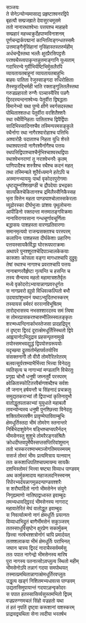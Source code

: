 सञ्जयः  
ते सेनेऽन्योन्यमासाद्य प्रहृष्टाश्वनरद्विपे  
बृहत्यौ सम्प्रजह्राते देवासुरचमूसमे  
ततो नानारथाश्वेभाः पत्तयश्च माहाहवे  
सम्प्रहारं महच्चक्रुर्देहपाप्मविनाशनम्  
पूर्णचन्द्रार्कपद्मानां कान्तित्विड्गन्धतस्समैः  
उत्तमाङ्गैर्नृसिंहानां नृसिंहास्तस्तरुर्महीम्  
अर्धचन्द्रैस्तथा भल्लैः क्षुरप्रैरसिपट्टसैः  
परश्वथैस्त्वपाकृन्तन्नुत्तमाङ्गानि युध्यताम्  
गदाभिरन्ये गुर्वीभिर्यष्टिभिर्मुसलैरपि  
व्यायतायतबाहूनां व्यायतायतबाहुभिः  
बाहवः पातिता रेजुस्साङ्गदा रुधिरोक्षिताः  
तैस्स्फुरद्भिर्मही भाति रक्ताङ्गुलितलैस्तथा  
गरुडप्रहारतो रुग्णैः पञ्चास्यैरिव पन्नगैः  
द्विरदस्यन्दनाश्वेभ्यः पेतुर्वीरा द्विषद्धताः  
विमानेभ्यो यथा पुण्ये क्षीणे स्वर्गसदस्तथा  
पोथिताश्शतधा पेतुर्वीरा वरशितैश्शरैः  
रथा रथैर्विनिहताः पातिताश्च द्विपैर्द्विपाः  
सादिभिस्सादिनश्चैव तस्मिन्परमसङ्कुले  
रथैर्नागा रथा नागैरश्वारोहाश्च पत्तिभिः  
अश्वारोहैः पदाताश्च निहता युधि शेरते  
रथाश्वपत्तयो नागैरश्वैर्नागैश्च पत्तयः  
रथपत्तिद्विपाश्चाश्चैर्नृभिश्चाश्वरथद्विपाः  
रथाश्वेभनराणां तु नराश्वेभनरैः कृतम्  
पाणिपादैश्च शस्त्रैश्च रथैश्च कदनं महत्  
तथा तस्मिन्बले शूरैर्वध्यमाने हतेऽपि च  
अस्मानभ्याययुः पार्था वृकोदरपुरोगमाः  
धृष्टद्युम्नश्शिखण्डी च द्रौपदेयाः प्रभद्रकाः  
सात्यकिश्चेकितानश्च द्रमिलैस्सैनिकैस्सह  
भृता वित्तेन महता पाण्ड्याश्चोलास्सकेरलाः  
व्यूढोरस्का दीर्घभुजाः प्रांशवः पृथुलोचनाः  
आपीडिनो रक्तदन्ता मत्तमातङ्गविक्रमाः  
नानाविरागवसाना गन्धचूर्णावचूर्णिताः  
बद्धासयः पाशहस्ता वारणप्रतिवारणाः  
समानमृत्यवो राजन्प्रसक्ताश्च परस्परम्  
कलापिनः पाशहस्ता दीर्घकेशाः प्रहारिणः  
पत्तयस्सायकैर्विद्धा घोररूपपराक्रमाः  
अथापरे पुनश्शूराश्चेदिपाञ्चालकेकयाः  
कारूशाः कोसला वङ्गा मागधाश्चापि दुद्रुवुः  
तेषां रथाश्च नागाश्च प्रवराश्चापि पत्तयः  
नानाबाणरवैर्हृष्टा नृत्यन्ति च हसन्ति च  
तस्य सैन्यस्य महतो महामात्रशतैर्वृतः  
मध्ये वृकोदरोऽभ्यायान्नागप्रवरधूर्गतः  
स नागप्रवरो ह्युग्रो विधिवत्कल्पितो बभौ  
उदयाग्रांशुभवनं यथाऽभ्युदितभास्करम्  
तस्यायसं वर्मवरं वररत्नविभूषितम्  
तारोद्भासस्य नभसश्शारदस्य समं त्विषा  
स तोमरप्रासकरश्चारुमौलिस्स्वलङ्कृतः  
शरन्मध्यन्दिनार्काभस्तेजसा प्रादहद्रिपून्  
तं दृष्ट्वा द्विरदं दूरात्क्षेमधूर्तिस्स्थितो द्विपे  
आह्वयानोऽभिदुद्राव प्रहसन्पृतनामुखे  
तयोस्समभवद्युद्धं द्विपयोरुग्ररूपयोः  
यदृच्छया द्रुतवतोर्महापर्वतयोरिव  
संसक्तनागौ तौ वीरौ तोमरैरितरेतरम्  
बलवत्सूर्यरश्म्याभैर्भित्त्वा भित्त्वा विनेदतुः  
व्यतिसृत्य च नागाभ्यां मण्डलानि विचेरतुः  
प्रगृह्य चोभौ धनुषी जघ्नतुर्वै परस्परम्  
क्ष्वेळितास्फोटितरवैर्बाणशब्दैश्च सर्वशः  
तौ जनान् हर्षयन्तौ च सिंहनादं प्रचक्रतुः  
समुद्यतकराभ्यां तौ द्विपाभ्यां कृतिनावुभौ  
वातोद्धूतपताकाभ्यां युयुधाते महाबलौ  
तावन्योन्यस्य धनुषी पुनश्छित्त्वा विनेदतुः  
शक्तितोमरवर्षेण प्रावृण्मेघाविवाम्बुभिः  
क्षेमधूर्तिस्तदा भीमं तोमरेण स्तनान्तरे  
निर्बिभेदाशुवेगेन षड्भिश्चाप्यपरैर्नदन्  
भीमसेनस्तु शुशुभे तोमरैरङ्गसंश्रितैः  
क्रोधदीप्तवपुर्मेघैस्सप्तसप्तिरिवांशुमान्  
ततो भास्कररश्माभमञ्जोगतिमयस्मयम्  
ससर्ज तोमरं भीमः प्रत्यमित्राय यत्नवान्  
ततः करूशाधिपतिश्चापमायम्य सायकैः  
दशभिस्तोमरं भित्त्वा षष्ट्या विव्याध पाण्डवम्  
अथ कार्मुकमादाय महाजलदनिस्स्वनम्  
रिपोरभ्यर्दयन्नागमुन्नदन्पाण्डवश्शरैः  
स शरौघार्दितो नागो भीमसेनेन संयुगे  
निगृह्यमाणो नातिष्ठद्वाध्वस्त इवाम्बुदः  
तमभ्यधावद्द्विरदं भीमसेनस्य नागराट्  
महावातेरितं मेघं वातोद्धूत इवाम्बुदः  
स निवर्त्यात्मनो नागं क्षेमधूर्तिः प्रयत्नतः  
विव्याधाभिद्रुतं बाणैर्भीमसेनं सकुञ्जरम्  
ततस्साधुविसृष्टेन क्षुरप्रेण सकार्मुकम्  
छित्त्वा नरर्षभश्शत्रोर्नागं चापि प्रमार्दयत्  
ततश्शलाकया भीमं क्षेमधूर्तिः पराभिनत्  
जघान चास्य द्विरदं नाराचैस्सर्वमर्मसु  
ततः पपात नागेन्द्रो भीमसेनस्य मारिष  
पुरा नागस्य पतनात्सोऽवप्लुत्य स्थितो महीम्  
भीमसेनोऽपि तन्नागं गदया समपोथयत्  
तस्मात्प्रमथितान्नागात्क्षेमधूर्तिरवप्लुतः  
उद्धृत्य खड्गं निशितमभ्यधावत्स पाण्डवम्  
उद्यतासिमुपायान्तं गदयाऽहन्वृकोदरः  
स पपात हतस्सासिर्व्यसुस्तमभितो द्विपम्  
वज्रप्ररुग्णमचलं सिंहो वज्रहतो यथा  
तं हतं नृपतिं दृष्ट्वा करूशानां यशस्करम्  
प्राद्रावद्व्यथिता सेना त्वदीया भरतर्षभ   
